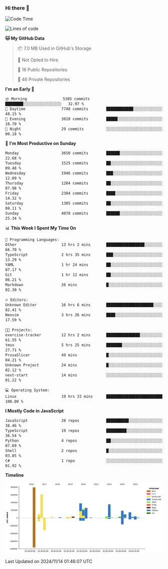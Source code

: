 ### Hi there 👋

<!--
**Clumsy-Coder/Clumsy-Coder** is a ✨ _special_ ✨ repository because its `README.md` (this file) appears on your GitHub profile.

Here are some ideas to get you started:

- 🔭 I’m currently working on ...
- 🌱 I’m currently learning ...
- 👯 I’m looking to collaborate on ...
- 🤔 I’m looking for help with ...
- 💬 Ask me about ...
- 📫 How to reach me: ...
- 😄 Pronouns: ...
- ⚡ Fun fact: ...
-->

<!-- anmol098/waka-readme-stats -->
<!--START_SECTION:waka-->
![Code Time](http://img.shields.io/badge/Code%20Time-956%20hrs%2016%20mins-blue)

![Lines of code](https://img.shields.io/badge/From%20Hello%20World%20I%27ve%20Written-3.4%20million%20lines%20of%20code-blue)

**🐱 My GitHub Data** 

> 📦 7.0 MB Used in GitHub's Storage 
 > 
> 🚫 Not Opted to Hire
 > 
> 📜 18 Public Repositories 
 > 
> 🔑 46 Private Repositories 
 > 
**I'm an Early 🐤** 

```text
🌞 Morning                5305 commits        ████████░░░░░░░░░░░░░░░░░   32.97 % 
🌆 Daytime                7748 commits        ████████████░░░░░░░░░░░░░   48.15 % 
🌃 Evening                3010 commits        █████░░░░░░░░░░░░░░░░░░░░   18.70 % 
🌙 Night                  29 commits          ░░░░░░░░░░░░░░░░░░░░░░░░░   00.18 % 
```
📅 **I'm Most Productive on Sunday** 

```text
Monday                   3650 commits        ██████░░░░░░░░░░░░░░░░░░░   22.68 % 
Tuesday                  1525 commits        ██░░░░░░░░░░░░░░░░░░░░░░░   09.48 % 
Wednesday                1946 commits        ███░░░░░░░░░░░░░░░░░░░░░░   12.09 % 
Thursday                 1284 commits        ██░░░░░░░░░░░░░░░░░░░░░░░   07.98 % 
Friday                   2304 commits        ████░░░░░░░░░░░░░░░░░░░░░   14.32 % 
Saturday                 1305 commits        ██░░░░░░░░░░░░░░░░░░░░░░░   08.11 % 
Sunday                   4078 commits        ██████░░░░░░░░░░░░░░░░░░░   25.34 % 
```


📊 **This Week I Spent My Time On** 

```text
💬 Programming Languages: 
Other                    13 hrs 2 mins       █████████████████░░░░░░░░   66.70 % 
TypeScript               2 hrs 35 mins       ███░░░░░░░░░░░░░░░░░░░░░░   13.29 % 
YAML                     1 hr 24 mins        ██░░░░░░░░░░░░░░░░░░░░░░░   07.17 % 
Git                      1 hr 12 mins        ██░░░░░░░░░░░░░░░░░░░░░░░   06.21 % 
Markdown                 26 mins             █░░░░░░░░░░░░░░░░░░░░░░░░   02.30 % 

🔥 Editors: 
Unknown Editor           16 hrs 6 mins       █████████████████████░░░░   82.41 % 
Neovim                   3 hrs 26 mins       ████░░░░░░░░░░░░░░░░░░░░░   17.59 % 

🐱‍💻 Projects: 
exercise-tracker         12 hrs 2 mins       ███████████████░░░░░░░░░░   61.55 % 
tmux                     5 hrs 25 mins       ███████░░░░░░░░░░░░░░░░░░   27.71 % 
PrusaSlicer              49 mins             █░░░░░░░░░░░░░░░░░░░░░░░░   04.21 % 
Unknown Project          24 mins             █░░░░░░░░░░░░░░░░░░░░░░░░   02.12 % 
next-start               14 mins             ░░░░░░░░░░░░░░░░░░░░░░░░░   01.22 % 

💻 Operating System: 
Linux                    19 hrs 33 mins      █████████████████████████   100.00 % 
```

**I Mostly Code in JavaScript** 

```text
JavaScript               20 repos            ██████████░░░░░░░░░░░░░░░   38.46 % 
TypeScript               19 repos            █████████░░░░░░░░░░░░░░░░   36.54 % 
Python                   4 repos             ██░░░░░░░░░░░░░░░░░░░░░░░   07.69 % 
Shell                    2 repos             █░░░░░░░░░░░░░░░░░░░░░░░░   03.85 % 
C#                       1 repo              ░░░░░░░░░░░░░░░░░░░░░░░░░   01.92 % 
```



**Timeline**

![Lines of Code chart](https://raw.githubusercontent.com/Clumsy-Coder/Clumsy-Coder/main/assets/bar_graph.png)


 Last Updated on 2024/11/14 01:46:07 UTC
<!--END_SECTION:waka-->
